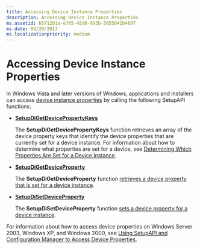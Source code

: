 ```yaml
---
title: Accessing Device Instance Properties
description: Accessing Device Instance Properties
ms.assetid: b571201a-e765-45d0-993b-5855041b4697
ms.date: 04/20/2017
ms.localizationpriority: medium
---
```


# Accessing Device Instance Properties


In Windows Vista and later versions of Windows, applications and installers can access [device instance properties](/previous-versions/ff541334(v=vs.85)) by calling the following SetupAPI functions:

-   [**SetupDiGetDevicePropertyKeys**](/windows/desktop/api/setupapi/nf-setupapi-setupdigetdevicepropertykeys)

    The **SetupDiGetDevicePropertyKeys** function retrieves an array of the device property keys that identify the device properties that are currently set for a device instance. For information about how to determine what properties are set for a device, see [Determining Which Properties Are Set for a Device Instance](determining-which-properties-are-set-for-a-device-instance.md).

-   [**SetupDiGetDeviceProperty**](/windows/desktop/api/setupapi/nf-setupapi-setupdigetdevicepropertyw)

    The **SetupDiGetDeviceProperty** function [retrieves a device property that is set for a device instance](retrieving-a-device-instance-property-value.md).

-   [**SetupDiSetDeviceProperty**](/windows/desktop/api/setupapi/nf-setupapi-setupdisetdevicepropertyw)

    The **SetupDiSetDeviceProperty** function [sets a device property for a device instance](setting-a-device-instance-property-value.md).

For information about how to access device properties on Windows Server 2003, Windows XP, and Windows 2000, see [Using SetupAPI and Configuration Manager to Access Device Properties](using-setupapi-and-configuration-manager-to-access-device-properties.md).

 

